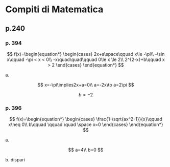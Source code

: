 # Compiti di Matematica

## p.240

### p. 394

$$
f(x)=\begin{equation*} \begin{cases} 
2x+a\space\qquad x\le -\pi\\
-\sin x\qquad -\pi < x < 0\\
-x\quad\quad\qquad 0\le x \le 2\\
2^{2-x}+b\qquad x > 2
 \end{cases} \end{equation*}
$$

a.

$$
x=-\pi\implies2x+a=0\\
a=-2x\to a=2\pi
$$

$$
b=-2
$$


### p. 396

$$
f(x)=\begin{equation*} \begin{cases} 
\frac{1-\sqrt{ax^2-1}}{x}\qquad x\neq 0\\
b\qquad \qquad \quad \space x=0
 \end{cases} \end{equation*}
$$

a.

$$
a=4\\
b=0
$$

b.
dispari


<!--stackedit_data:
eyJoaXN0b3J5IjpbLTE0NDQ1NDY2MDZdfQ==
-->